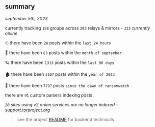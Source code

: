 
## summary
_september 5th, 2023_

currently tracking `158` groups across `283` relays & mirrors - _`115` currently online_

⏲ there have been `28` posts within the `last 24 hours`

🦈 there have been `83` posts within the `month of september`

🪐 there have been `1313` posts within the `last 90 days`

🏚 there have been `3107` posts within the `year of 2023`

🦕 there have been `7797` posts `since the dawn of ransomwatch`

there are `91` custom parsers indexing posts

_`20` sites using v2 onion services are no longer indexed - [support.torproject.org](https://support.torproject.org/onionservices/v2-deprecation/)_

> see the project [README](https://github.com/joshhighet/ransomwatch#ransomwatch--) for backend technicals
